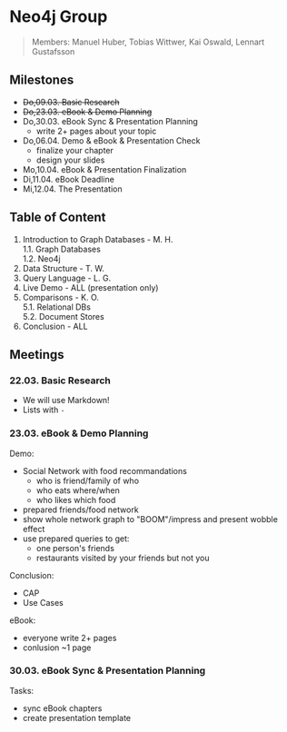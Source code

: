 # Neo4j Group

> Members: Manuel Huber, Tobias Wittwer, Kai Oswald, Lennart Gustafsson

## Milestones

- ~~Do,09.03. Basic Research~~
- ~~Do,23.03. eBook & Demo Planning~~
- Do,30.03. eBook Sync & Presentation Planning
  - write 2+ pages about your topic
- Do,06.04. Demo & eBook & Presentation Check
  - finalize your chapter
  - design your slides
- Mo,10.04. eBook & Presentation Finalization
- Di,11.04. eBook Deadline
- Mi,12.04. The Presentation

## Table of Content

1. Introduction to Graph Databases - M. H.  
  1.1. Graph Databases  
  1.2. Neo4j
2. Data Structure - T. W.
3. Query Language - L. G.
4. Live Demo - ALL (presentation only)
5. Comparisons - K. O.  
  5.1. Relational DBs  
  5.2. Document Stores
6. Conclusion - ALL

## Meetings

### 22.03. Basic Research

- We will use Markdown!
- Lists with `-`

### 23.03. eBook & Demo Planning

Demo:
- Social Network with food recommandations
  - who is friend/family of who
  - who eats where/when
  - who likes which food
- prepared friends/food network
- show whole network graph to "BOOM"/impress and present wobble effect
- use prepared queries to get:
  - one person's friends
  - restaurants visited by your friends but not you

Conclusion:
- CAP
- Use Cases

eBook:
- everyone write 2+ pages
- conlusion ~1 page

### 30.03. eBook Sync & Presentation Planning
Tasks:
- sync eBook chapters
- create presentation template
